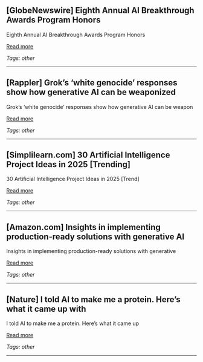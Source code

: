 ## [GlobeNewswire] Eighth Annual AI Breakthrough Awards Program Honors

Eighth Annual AI Breakthrough Awards Program Honors

[Read more](https://www.globenewswire.com/news-release/2025/06/25/3105219/0/en/Eighth-Annual-AI-Breakthrough-Awards-Program-Honors-Breakthrough-Artificial-Intelligence-Technologies-Around-the-World.html)

_Tags: other_

---
## [Rappler] Grok’s ‘white genocide’ responses show how generative AI can be weaponized

Grok’s ‘white genocide’ responses show how generative AI can be weapon

[Read more](https://www.rappler.com/technology/features/grok-white-genocide-response-generative-ai-weaponization/)

_Tags: other_

---
## [Simplilearn.com] 30 Artificial Intelligence Project Ideas in 2025 [Trending]

30 Artificial Intelligence Project Ideas in 2025 [Trend]

[Read more](https://www.simplilearn.com/tutorials/artificial-intelligence-tutorial/ai-project-ideas)

_Tags: other_

---
## [Amazon.com] Insights in implementing production-ready solutions with generative AI

Insights in implementing production-ready solutions with generative

[Read more](https://aws.amazon.com/blogs/machine-learning/insights-in-implementing-production-ready-solutions-with-generative-ai/)

_Tags: other_

---
## [Nature] I told AI to make me a protein. Here’s what it came up with

I told AI to make me a protein. Here’s what it came up

[Read more](https://www.nature.com/articles/d41586-025-01586-y)

_Tags: other_

---
